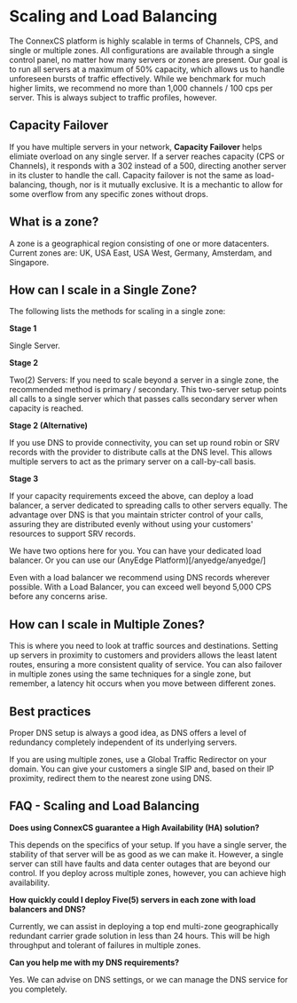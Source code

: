 # Scaling and Load Balancing

The ConnexCS platform is highly scalable in terms of Channels, CPS, and single or multiple zones.  All configurations are available through a single control panel, no matter how many servers or zones are present.  Our goal is to run all servers at a maximum of 50% capacity, which allows us to handle unforeseen bursts of traffic effectively. While we benchmark for much higher limits,  we recommend no more than 1,000 channels / 100 cps per server. This is always subject to traffic profiles, however.

## Capacity Failover
If you have multiple servers in your network, **Capacity Failover** helps elimiate overload on any single server. If a server reaches capacity (CPS or Channels), it responds with a 302 instead of a 500,  directing another server in its cluster to handle the call.  Capacity failover is not the same as load-balancing, though, nor is it mutually exclusive. It is a mechantic to allow for some overflow from any specific zones without drops.   

## What is a zone?

A zone is a geographical region consisting of one or more datacenters. Current zones are: UK, USA East, USA West, Germany, Amsterdam, and Singapore.

## How can I scale in a Single Zone?
The following lists the methods for scaling in a single zone:

**Stage 1**

Single Server.

**Stage 2**

Two(2) Servers: If you need to scale beyond a server in a single zone, the recommended method is primary / secondary. This two-server setup points all calls to a single server which that passes calls secondary server when capacity is reached.

**Stage 2 (Alternative)**

If you use  DNS to provide connectivity, you can set up round robin or SRV records with the provider to distribute calls at the DNS level. This allows multiple servers to act as the primary server on a call-by-call basis.

**Stage 3**

If your capacity requirements exceed the above, can deploy a load balancer, a server dedicated to spreading calls to other servers equally. The advantage over DNS is that you maintain stricter control of your calls, assuring they are distributed evenly without using your customers' resources to support SRV records. 

We have two options here for you. You can have your dedicated load balancer. Or you can use our (AnyEdge Platform)[/anyedge/anyedge/]

Even with a load balancer we recommend using DNS records wherever possible.
With a Load Balancer, you can exceed well beyond 5,000 CPS before any concerns arise.

## How can I scale in Multiple Zones?

This is where you need to look at traffic sources and destinations. Setting up servers in proximity to customers and providers allows the least latent routes, ensuring a more consistent quality of service.  You can also failover in multiple zones using the same techniques for a single zone, but remember, a latency hit occurs when you move between different zones.

## Best practices

Proper DNS setup is always a good idea, as DNS offers a level of redundancy completely independent of its underlying servers.

If you are using multiple zones, use a Global Traffic Redirector on your domain.  You can give your customers a single SIP and, based on their IP proximity, redirect them to the nearest zone using DNS. 

## FAQ  -  Scaling and Load Balancing

**Does using ConnexCS guarantee a High Availability (HA) solution?**

This depends on the specifics of your setup. If you have a single server, the stability of that server will be as good as we can make it. However, a single server can still have faults and data center outages that are beyond our control. If you deploy across multiple zones, however, you can achieve high availability.

**How quickly could I deploy Five(5) servers in each zone with load balancers and DNS?**

Currently, we can assist in deploying a top end multi-zone geographically redundant carrier grade solution in less than 24 hours. This will be high throughput and tolerant of failures in multiple zones.

**Can you help me with my DNS requirements?**

Yes. We can advise on DNS settings, or we can manage the DNS service for you completely.

